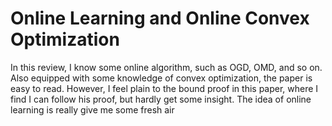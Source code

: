 # Online Learning and Online Convex Optimization

In this review, I know some online algorithm, such as OGD, OMD, and so on. Also equipped with some knowledge of convex optimization, the paper is easy to read. However, I feel plain to the bound proof in this paper, where I find I can follow his proof, but hardly get some insight. The idea of online learning is really give me some fresh air